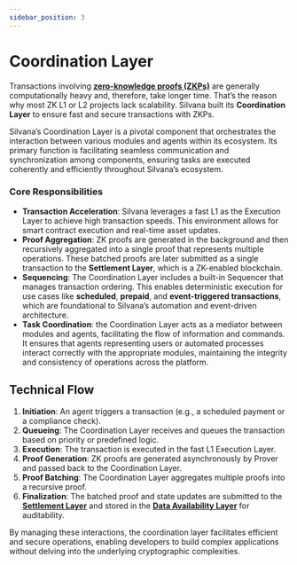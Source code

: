 ```yaml
---
sidebar_position: 3
---
```


# Coordination Layer

Transactions involving [**zero-knowledge proofs (ZKPs)**](/Documentation/key-concepts/zk-proofs) are generally computationally heavy and, therefore, take longer time. That’s the reason why most ZK L1 or L2 projects lack scalability. Silvana built its **Coordination Layer** to ensure fast and secure transactions with ZKPs. 

Silvana’s Coordination Layer ​is a pivotal component that orchestrates the interaction between various modules and agents within its ecosystem. Its primary function is facilitating seamless communication and synchronization among components, ensuring tasks are executed coherently and efficiently throughout Silvana’s ecosystem.

### Core Responsibilities

* **Transaction Acceleration**: Silvana leverages a fast L1 as the Execution Layer to achieve high transaction speeds. This environment allows for smart contract execution and real-time asset updates.
* **Proof Aggregation**: ZK proofs are generated in the background and then recursively aggregated into a single proof that represents multiple operations. These batched proofs are later submitted as a single transaction to the **Settlement Layer**, which is a ZK-enabled blockchain.
* **Sequencing**: The Coordination Layer includes a built-in Sequencer that manages transaction ordering. This enables deterministic execution for use cases like **scheduled**, **prepaid**, and **event-triggered transactions**, which are foundational to Silvana’s automation and event-driven architecture.
* **Task Coordination**: the Coordination Layer acts as a mediator between modules and agents, facilitating the flow of information and commands. It ensures that agents representing users or automated processes interact correctly with the appropriate modules, maintaining the integrity and consistency of operations across the platform.

## Technical Flow

1. **Initiation**: An agent triggers a transaction (e.g., a scheduled payment or a compliance check).
2. **Queueing**: The Coordination Layer receives and queues the transaction based on priority or predefined logic.
3. **Execution**: The transaction is executed in the fast L1 Execution Layer.
4. **Proof Generation**: ZK proofs are generated asynchronously by Prover and passed back to the Coordination Layer.
5. **Proof Batching**: The Coordination Layer aggregates multiple proofs into a recursive proof.
6. **Finalization**: The batched proof and state updates are submitted to the [**Settlement Layer**](/Documentation/architecture/Layers/settlement-layer) and stored in the [**Data Availability Layer**](/Documentation/architecture/Layers/data-availability-layer) for auditability.

By managing these interactions, the coordination layer facilitates efficient and secure operations, enabling developers to build complex applications without delving into the underlying cryptographic complexities.
